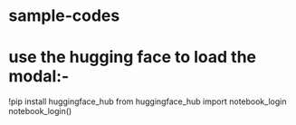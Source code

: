 # sample-codes
# use the hugging face to load the modal:-
  !pip install huggingface_hub
  from huggingface_hub import notebook_login
  notebook_login()


